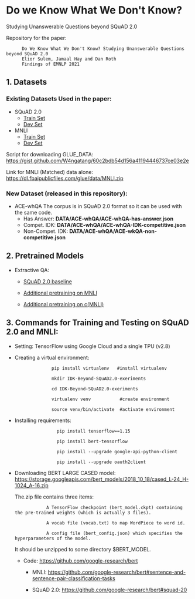 # Do we Know What We Don't Know? 
Studying Unanswerable Questions beyond SQuAD 2.0

Repository for the paper:
          
          Do We Know What We Don't Know? Studying Unanswerable Questions beyond SQuAD 2.0
          Elior Sulem, Jamaal Hay and Dan Roth
          Findings of EMNLP 2021
        
## 1. Datasets

### Existing Datasets Used in the paper:

* SQuAD 2.0
  - [Train Set](https://rajpurkar.github.io/SQuAD-explorer/dataset/train-v2.0.json)
  - [Dev Set](https://rajpurkar.github.io/SQuAD-explorer/dataset/dev-v2.0.json)
* MNLI 
  - [Train Set](GLUE_DATA/MNLI/train.tsv)
  - [Dev Set](GLUE_DATA/MNLI/dev_matched.tsv)

Script for downloading GLUE_DATA: https://gist.github.com/W4ngatang/60c2bdb54d156a41194446737ce03e2e

Link for MNLI (Matched) data alone: https://dl.fbaipublicfiles.com/glue/data/MNLI.zip

### New Dataset (released in this repository):

* ACE-whQA
The corpus is in SQuAD 2.0 format so it can be used with the same code.
  - Has Answer: **DATA/ACE-whQA/ACE-whQA-has-answer.json**
  - Compet. IDK: **DATA/ACE-whQA/ACE-whQA-IDK-competitive.json**
  - Non-Compet. IDK: **DATA/ACE-whQA/ACE-wkQA-non-competitive.json**

## 2. Pretrained Models

* Extractive QA:

  - [SQuAD 2.0 baseline](https://drive.google.com/drive/folders/1AOy4vJUqmBknzgrNUR1UyLWsdgzZOEZx?usp=sharing)
  
  - [Additional pretraining on MNLI](https://drive.google.com/drive/folders/1HXrEstlj_HFvV1xJco485PReQvUvNCpk?usp=sharing)

  - [Additional pretraining on c(MNLI)](https://drive.google.com/drive/folders/1qW49KLdgI58H56vJ1FOOgyW9MnejuhSJ?usp=sharing)
  
 ## 3. Commands for Training and Testing on SQuAD 2.0 and MNLI:


* Setting: TensorFlow using Google Cloud and a single TPU (v2.8)

* Creating a virtual environment: 
                    
                    pip install virtualenv   #install virtualenv
                    
                    mkdir IDK-Beyond-SQuAD2.0-exeriments

                    cd IDK-Beyond-SQuAD2.0-exeriments
                    
                    virtualenv venv           #create environment
                    
                    source venv/bin/activate  #activate environment
                  
* Installing requirements:  
                     
                      pip install tensorflow==1.15
                      
                      pip install bert-tensorflow

                      pip install --upgrade google-api-python-client
                     
                      pip install --upgrade oauth2client
 
  
 * Downloading BERT LARGE CASED model: https://storage.googleapis.com/bert_models/2018_10_18/cased_L-24_H-1024_A-16.zip
 
   The.zip file contains three items:
   
                   A TensorFlow checkpoint (bert_model.ckpt) containing the pre-trained weights (which is actually 3 files).
      
                   A vocab file (vocab.txt) to map WordPiece to word id.
       
                   A config file (bert_config.json) which specifies the hyperparameters of the model.
                   
   It should be unzipped to some directory $BERT_MODEL.
   
   * Code: https://github.com/google-research/bert
 
      - MNLI: https://github.com/google-research/bert#sentence-and-sentence-pair-classification-tasks

      - SQuAD 2.0: https://github.com/google-research/bert#squad-20
        
